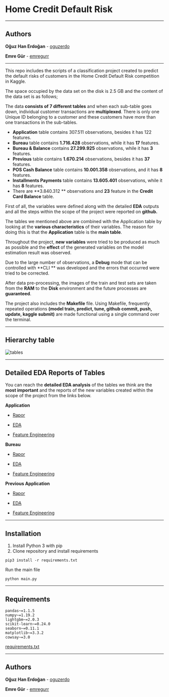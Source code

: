 # Home Credit Default Risk
---

## Authors

**Oğuz Han Erdoğan** -  [oguzerdo](https://github.com/oguzerdo)

**Emre Gür** - [emregurr](https://github.com/emregurr)

---
This repo includes the scripts of a classification project created to predict the default risks of customers in the Home Credit Default Risk competition in Kaggle.


The space occupied by the data set on the disk is 2.5 GB and the content of the data set is as follows;

The data **consists of 7 different tables** and when each sub-table goes down, individual customer transactions are **multiplexed**. There is only one Unique ID belonging to a customer and these customers have more than one transactions in the sub-tables.

- **Application** table contains 307.511 observations, besides it has 122 features.
- **Bureau** table contains **1.716.428** observations, while it has **17** features. 
- **Bureau & Balance** contains **27.299.925** observations, while it has **3** features. 
- **Previous** table contains **1.670.214** observations, besides it has **37** features.
- **POS Cash Balance** table contains **10.001.358** observations, and it has **8** features.
- **Installments Payments** table contains **13.605.401** observations, while it has **8** features.
- There are **3.840.312 ** observations and **23** feature in the **Credit Card Balance** table.



First of all, the variables were defined along with the detailed **EDA** outputs and all the steps within the scope of the project were reported on **github.**

The tables we mentioned above are combined with the Application table by looking at the **various characteristics** of their variables. The reason for doing this is that the **Application** table is the **main table**.

Throughout the project, **new variables** were tried to be produced as much as possible and the **effect** of the generated variables on the model estimation result was observed.

Due to the large number of observations, a **Debug** mode that can be controlled with **CLI ** was developed and the errors that occurred were tried to be corrected.

After data pre-processing, the images of the train and test sets are taken from the **RAM** to the **Disk** environment and the future processes are **guaranteed**.

The project also includes the **Makefile** file. Using Makefile, frequently repeated operations **(model train, predict, tune, github commit, push, update, kaggle submit)** are made functional using a single command over the terminal.



---

## Hierarchy table

![tables](C:\Users\acer\Desktop\HomeCreditDefaultRisk\TablesAnalysisReport\Application\images\tables.png)



---



## Detailed EDA Reports of Tables

You can reach the **detailed EDA analysis** of the tables we think are the **most important** and the reports of the new variables created within the scope of the project from the links below.

**Application**

- [Rapor](https://github.com/oguzerdo/HomeCreditDefaultRisk/blob/main/TablesAnalysisReport/Application/README.md)

- [EDA](https://github.com/oguzerdo/HomeCreditDefaultRisk/blob/main/TablesAnalysisReport/Application/01_ApplicationEDA.ipynb)

- [Feature Engineering](https://github.com/oguzerdo/HomeCreditDefaultRisk/blob/main/TablesAnalysisReport/Application/02_FeatureEngineering.md)

**Bureau** 

- [Rapor](https://github.com/oguzerdo/HomeCreditDefaultRisk/blob/main/TablesAnalysisReport/Bureau/README.md)

- [EDA](https://github.com/oguzerdo/HomeCreditDefaultRisk/blob/main/TablesAnalysisReport/Bureau/01_BureauEDA.ipynb)

- [Feature Engineering](https://github.com/oguzerdo/HomeCreditDefaultRisk/blob/main/TablesAnalysisReport/Bureau/02_FeatureEngineering.md)

**Previous Application**

- [Rapor](https://github.com/oguzerdo/HomeCreditDefaultRisk/blob/main/TablesAnalysisReport/Previous_Application/README.md)

- [EDA](https://github.com/oguzerdo/HomeCreditDefaultRisk/blob/main/TablesAnalysisReport/Previous_Application/01_PreviousEDA.ipynb)

- [Feature Engineering](https://github.com/oguzerdo/HomeCreditDefaultRisk/blob/main/TablesAnalysisReport/Previous_Application/02_FeatureEngineering.md)



---

## Installation

1. Install Python 3 with pip
2. Clone repository and install requirements

```
pip3 install -r requirements.txt
```

Run the main file

```
python main.py
```



---

## Requirements

```
pandas~=1.1.5
numpy~=1.19.2
lightgbm~=2.0.3
scikit-learn~=0.24.0
seaborn~=0.11.1
matplotlib~=3.3.2
cowsay~=3.0
```

[requirements.txt](https://github.com/oguzerdo/HomeCreditDefaultRisk/blob/main/requirements.txt)



---

## Authors

**Oğuz Han Erdoğan** -  [oguzerdo](https://github.com/oguzerdo)

**Emre Gür** - [emregurr](https://github.com/emregurr)

